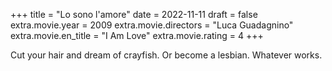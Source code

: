 +++
title = "Lo sono l'amore"
date = 2022-11-11
draft = false
extra.movie.year = 2009
extra.movie.directors = "Luca Guadagnino"
extra.movie.en_title = "I Am Love"
extra.movie.rating = 4
+++

Cut your hair and dream of crayfish. Or become a lesbian. Whatever works.<!-- more -->
